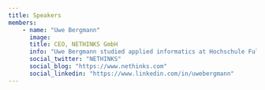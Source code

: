 ```yaml
---
title: Speakers
members:
    - name: "Uwe Bergmann"
      image:
      title: CEO, NETHINKS GmbH
      info: "Uwe Bergmann studied applied informatics at Hochschule Fulda University of Applied Sciences with focus on telecommunications. Since 2003 he is CEO at NETHINKS GmbH. With his company he supported the OpenNMS User Conference for the last four years. His main focus is on optimization of IT processes and IT infrastructure in companies using OpenNMS."
      social_twitter: "NETHINKS"
      social_blog: "https://www.nethinks.com"
      social_linkedin: "https://www.linkedin.com/in/uwebergmann"
---
```

